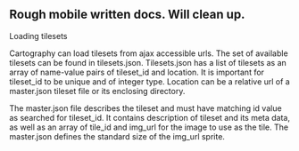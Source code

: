 Rough mobile written docs. Will clean up.
----
Loading tilesets

Cartography can load tilesets from ajax accessible urls.  The set of available tilesets can be found in tilesets.json. Tilesets.json has a list of tilesets as an array of name-value pairs of tileset_id and location. It is important for tileset_id to be unique and of integer type. Location can be a relative url of a master.json tileset file or its enclosing directory.

The master.json file describes the tileset and must have matching id value as searched for tileset_id. It contains description of tileset and its meta data, as well as an array of tile_id and img_url for the image to use as the tile. The master.json defines the standard size of the img_url sprite.

